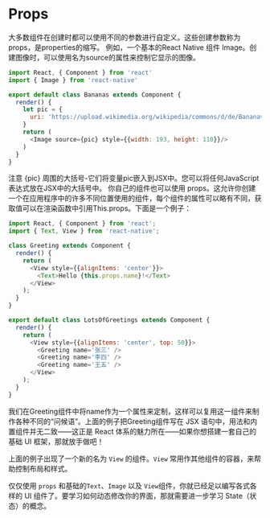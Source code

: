 # Props
大多数组件在创建时都可以使用不同的参数进行自定义。这些创建参数称为props，是properties的缩写。
例如，一个基本的React Native 组件 Image。创建图像时，可以使用名为source的属性来控制它显示的图像。

```js
import React, { Component } from 'react'
import { Image } from 'react-native'

export default class Bananas extends Component {
  render() {
    let pic = {
      uri: 'https://upload.wikimedia.org/wikipedia/commons/d/de/Bananavarieties.jpg'
    }
    return (
      <Image source={pic} style={{width: 193, height: 110}}/>
    )
  }
}
```

注意 {pic} 周围的大括号-它们将变量pic嵌入到JSX中。您可以将任何JavaScript表达式放在JSX中的大括号中。
你自己的组件也可以使用 props。这允许你创建一个在应用程序中的许多不同位置使用的组件，每个组件的属性可以略有不同，获取值可以在渲染函数中引用This.props。下面是一个例子：

```js
import React, { Component } from 'react';
import { Text, View } from 'react-native';

class Greeting extends Component {
  render() {
    return (
      <View style={{alignItems: 'center'}}>
        <Text>Hello {this.props.name}!</Text>
      </View>
    );
  }
}

export default class LotsOfGreetings extends Component {
  render() {
    return (
      <View style={{alignItems: 'center', top: 50}}>
        <Greeting name='张三' />
        <Greeting name='李四' />
        <Greeting name='王五' />
      </View>
    );
  }
}
```

我们在Greeting组件中将name作为一个属性来定制，这样可以复用这一组件来制作各种不同的“问候语”。上面的例子把Greeting组件写在 JSX 语句中，用法和内置组件并无二致——这正是 React 体系的魅力所在——如果你想搭建一套自己的基础 UI 框架，那就放手做吧！

上面的例子出现了一个新的名为 `View` 的组件。`View` 常用作其他组件的容器，来帮助控制布局和样式。

仅仅使用 `props` 和基础的`Text`、`Image` 以及 `View`组件，你就已经足以编写各式各样的 UI 组件了。要学习如何动态修改你的界面，那就需要进一步学习 State（状态）的概念。